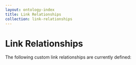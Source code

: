 ```yaml
---
layout: ontology-index
title: Link Relationships
collection: link-relationships
---
```

# Link Relationships

The following custom link relationships are currently defined:
